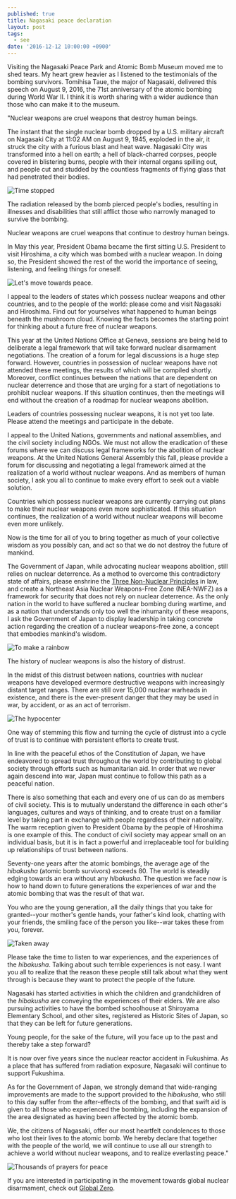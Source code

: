 ```yaml
---
published: true
title: Nagasaki peace declaration
layout: post
tags:
  - see
date: '2016-12-12 10:00:00 +0900'
---
```

Visiting the Nagasaki Peace Park and Atomic Bomb Museum moved me to shed tears. My heart grew heavier as I listened to the testimonials of the bombing survivors. Tomihisa Taue, the major of Nagasaki, delivered this speech on August 9, 2016, the 71st anniversary of the atomic bombing during World War II. I think it is worth sharing with a wider audience than those who can make it to the museum.

<!--more-->

"Nuclear weapons are cruel weapons that destroy human beings.

The instant that the single nuclear bomb dropped by a U.S. military aircraft on Nagasaki City at 11:02 AM on August 9, 1945, exploded in the air, it struck the city with a furious blast and heat wave. Nagasaki City was transformed into a hell on earth; a hell of black-charred corpses, people covered in blistering burns, people with their internal organs spilling out, and people cut and studded by the countless fragments of flying glass that had penetrated their bodies.

![Time stopped]({{site.baseurl}}/images/2016/12/12-nagasaki-peace-declaration/clock.jpg)

The radiation released by the bomb pierced people's bodies, resulting in illnesses and disabilities that still afflict those who narrowly managed to survive the bombing.

Nuclear weapons are cruel weapons that continue to destroy human beings.

In May this year, President Obama became the first sitting U.S. President to visit Hiroshima, a city which was bombed with a nuclear weapon. In doing so, the President showed the rest of the world the importance of seeing, listening, and feeling things for oneself.

![Let's move towards peace.]({{site.baseurl}}/images/2016/12/12-nagasaki-peace-declaration/peace-statue.jpg)

I appeal to the leaders of states which possess nuclear weapons and other countries, and to the people of the world: please come and visit Nagasaki and Hiroshima. Find out for yourselves what happened to human beings beneath the mushroom cloud. Knowing the facts becomes the starting point for thinking about a future free of nuclear weapons.

This year at the United Nations Office at Geneva, sessions are being held to deliberate a legal framework that will take forward nuclear disarmament negotiations. The creation of a forum for legal discussions is a huge step forward. However, countries in possession of nuclear weapons have not attended these meetings, the results of which will be compiled shortly. Moreover, conflict continues between the nations that are dependent on nuclear deterrence and those that are urging for a start of negotiations to prohibit nuclear weapons. If this situation continues, then the meetings will end without the creation of a roadmap for nuclear weapons abolition.

Leaders of countries possessing nuclear weapons, it is not yet too late. Please attend the meetings and participate in the debate.

I appeal to the United Nations, governments and national assemblies, and the civil society including NGOs. We must not allow the eradication of these forums where we can discuss legal frameworks for the abolition of nuclear weapons. At the United Nations General Assembly this fall, please provide a forum for discussing and negotiating a legal framework aimed at the realization of a world without nuclear weapons. And as members of human society, I ask you all to continue to make every effort to seek out a viable solution.

Countries which possess nuclear weapons are currently carrying out plans to make their nuclear weapons even more sophisticated. If this situation continues, the realization of a world without nuclear weapons will become even more unlikely.

Now is the time for all of you to bring together as much of your collective wisdom as you possibly can, and act so that we do not destroy the future of mankind.

The Government of Japan, while advocating nuclear weapons abolition, still relies on nuclear deterrence. As a method to overcome this contradictory state of affairs, please enshrine the [Three Non-Nuclear Principles](https://en.wikipedia.org/wiki/Three_Non-Nuclear_Principles) in law, and create a Northeast Asia Nuclear Weapons-Free Zone (NEA-NWFZ) as a framework for security that does not rely on nuclear deterrence. As the only nation in the world to have suffered a nuclear bombing during wartime, and as a nation that understands only too well the inhumanity of these weapons, I ask the Government of Japan to display leadership in taking concrete action regarding the creation of a nuclear weapons-free zone, a concept that embodies mankind's wisdom.

![To make a rainbow]({{site.baseurl}}/images/2016/12/12-nagasaki-peace-declaration/fountain.jpg)

The history of nuclear weapons is also the history of distrust.

In the midst of this distrust between nations, countries with nuclear weapons have developed evermore destructive weapons with increasingly distant target ranges. There are still over 15,000 nuclear warheads in existence, and there is the ever-present danger that they may be used in war, by accident, or as an act of terrorism.

![The hypocenter]({{site.baseurl}}/images/2016/12/12-nagasaki-peace-declaration/radiation.jpg)

One way of stemming this flow and turning the cycle of distrust into a cycle of trust is to continue with persistent efforts to create trust.

In line with the peaceful ethos of the Constitution of Japan, we have endeavored to spread trust throughout the world by contributing to global society through efforts such as humanitarian aid. In order that we never again descend into war, Japan must continue to follow this path as a peaceful nation.

There is also something that each and every one of us can do as members of civil society. This is to mutually understand the difference in each other's languages, cultures and ways of thinking, and to create trust on a familiar level by taking part in exchange with people regardless of their nationality. The warm reception given to President Obama by the people of Hiroshima is one example of this. The conduct of civil society may appear small on an individual basis, but it is in fact a powerful and irreplaceable tool for building up relationships of trust between nations.

Seventy-one years after the atomic bombings, the average age of the _hibakusha_ (atomic bomb survivors) exceeds 80. The world is steadily edging towards an era without any _hibakusha_. The question we face now is how to hand down to future generations the experiences of war and the atomic bombing that was the result of that war.

You who are the young generation, all the daily things that you take for granted--your mother's gentle hands, your father's kind look, chatting with your friends, the smiling face of the person you like--war takes these from you, forever.

![Taken away]({{site.baseurl}}/images/2016/12/12-nagasaki-peace-declaration/mother-child.jpg)

Please take the time to listen to war experiences, and the experiences of the _hibakusha_. Talking about such terrible experiences is not easy. I want you all to realize that the reason these people still talk about what they went through is because they want to protect the people of the future.

Nagasaki has started activities in which the children and grandchildren of the _hibakusha_ are conveying the experiences of their elders. We are also pursuing activities to have the bombed schoolhouse at Shiroyama Elementary School, and other sites, registered as Historic Sites of Japan, so that they can be left for future generations.

Young people, for the sake of the future, will you face up to the past and thereby take a step forward?

It is now over five years since the nuclear reactor accident in Fukushima. As a place that has suffered from radiation exposure, Nagasaki will continue to support Fukushima.

As for the Government of Japan, we strongly demand that wide-ranging improvements are made to the support provided to the _hibakusha_, who still to this day suffer from the after-effects of the bombing, and that swift aid is given to all those who experienced the bombing, including the expansion of the area designated as having been affected by the atomic bomb.

We, the citizens of Nagasaki, offer our most heartfelt condolences to those who lost their lives to the atomic bomb. We hereby declare that together with the people of the world, we will continue to use all our strength to achieve a world without nuclear weapons, and to realize everlasting peace."

![Thousands of prayers for peace]({{site.baseurl}}/images/2016/12/12-nagasaki-peace-declaration/cranes.jpg)

If you are interested in participating in the movement towards global nuclear disarmament, check out [Global Zero](http://www.globalzero.org/get-the-facts/FAQs).

